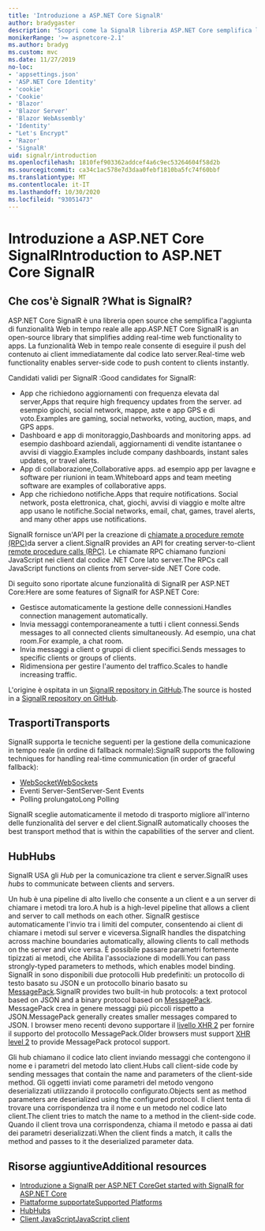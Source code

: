 ```yaml
---
title: 'Introduzione a ASP.NET Core SignalR'
author: bradygaster
description: "Scopri come la SignalR libreria ASP.NET Core semplifica l'aggiunta di funzionalità in tempo reale alle app."
monikerRange: '>= aspnetcore-2.1'
ms.author: bradyg
ms.custom: mvc
ms.date: 11/27/2019
no-loc:
- 'appsettings.json'
- 'ASP.NET Core Identity'
- 'cookie'
- 'Cookie'
- 'Blazor'
- 'Blazor Server'
- 'Blazor WebAssembly'
- 'Identity'
- "Let's Encrypt"
- 'Razor'
- 'SignalR'
uid: signalr/introduction
ms.openlocfilehash: 1810fef903362addcef4a6c9ec53264604f58d2b
ms.sourcegitcommit: ca34c1ac578e7d3daa0febf1810ba5fc74f60bbf
ms.translationtype: MT
ms.contentlocale: it-IT
ms.lasthandoff: 10/30/2020
ms.locfileid: "93051473"
---
```

# <a name="introduction-to-aspnet-core-no-locsignalr"></a><span data-ttu-id="5d42b-103">Introduzione a ASP.NET Core SignalR</span><span class="sxs-lookup"><span data-stu-id="5d42b-103">Introduction to ASP.NET Core SignalR</span></span>

## <a name="what-is-no-locsignalr"></a><span data-ttu-id="5d42b-104">Che cos'è SignalR ?</span><span class="sxs-lookup"><span data-stu-id="5d42b-104">What is SignalR?</span></span>

<span data-ttu-id="5d42b-105">ASP.NET Core SignalR è una libreria open source che semplifica l'aggiunta di funzionalità Web in tempo reale alle app.</span><span class="sxs-lookup"><span data-stu-id="5d42b-105">ASP.NET Core SignalR is an open-source library that simplifies adding real-time web functionality to apps.</span></span> <span data-ttu-id="5d42b-106">La funzionalità Web in tempo reale consente di eseguire il push del contenuto ai client immediatamente dal codice lato server.</span><span class="sxs-lookup"><span data-stu-id="5d42b-106">Real-time web functionality enables server-side code to push content to clients instantly.</span></span>

<span data-ttu-id="5d42b-107">Candidati validi per SignalR :</span><span class="sxs-lookup"><span data-stu-id="5d42b-107">Good candidates for SignalR:</span></span>

* <span data-ttu-id="5d42b-108">App che richiedono aggiornamenti con frequenza elevata dal server,</span><span class="sxs-lookup"><span data-stu-id="5d42b-108">Apps that require high frequency updates from the server.</span></span> <span data-ttu-id="5d42b-109">ad esempio giochi, social network, mappe, aste e app GPS e di voto.</span><span class="sxs-lookup"><span data-stu-id="5d42b-109">Examples are gaming, social networks, voting, auction, maps, and GPS apps.</span></span>
* <span data-ttu-id="5d42b-110">Dashboard e app di monitoraggio,</span><span class="sxs-lookup"><span data-stu-id="5d42b-110">Dashboards and monitoring apps.</span></span> <span data-ttu-id="5d42b-111">ad esempio dashboard aziendali, aggiornamenti di vendite istantanee o avvisi di viaggio.</span><span class="sxs-lookup"><span data-stu-id="5d42b-111">Examples include company dashboards, instant sales updates, or travel alerts.</span></span>
* <span data-ttu-id="5d42b-112">App di collaborazione,</span><span class="sxs-lookup"><span data-stu-id="5d42b-112">Collaborative apps.</span></span> <span data-ttu-id="5d42b-113">ad esempio app per lavagne e software per riunioni in team.</span><span class="sxs-lookup"><span data-stu-id="5d42b-113">Whiteboard apps and team meeting software are examples of collaborative apps.</span></span>
* <span data-ttu-id="5d42b-114">App che richiedono notifiche.</span><span class="sxs-lookup"><span data-stu-id="5d42b-114">Apps that require notifications.</span></span> <span data-ttu-id="5d42b-115">Social network, posta elettronica, chat, giochi, avvisi di viaggio e molte altre app usano le notifiche.</span><span class="sxs-lookup"><span data-stu-id="5d42b-115">Social networks, email, chat, games, travel alerts, and many other apps use notifications.</span></span>

<span data-ttu-id="5d42b-116">SignalR fornisce un'API per la creazione di [chiamate a procedure remote (RPC)](https://wikipedia.org/wiki/Remote_procedure_call)da server a client.</span><span class="sxs-lookup"><span data-stu-id="5d42b-116">SignalR provides an API for creating server-to-client [remote procedure calls (RPC)](https://wikipedia.org/wiki/Remote_procedure_call).</span></span> <span data-ttu-id="5d42b-117">Le chiamate RPC chiamano funzioni JavaScript nei client dal codice .NET Core lato server.</span><span class="sxs-lookup"><span data-stu-id="5d42b-117">The RPCs call JavaScript functions on clients from server-side .NET Core code.</span></span>

<span data-ttu-id="5d42b-118">Di seguito sono riportate alcune funzionalità di SignalR per ASP.NET Core:</span><span class="sxs-lookup"><span data-stu-id="5d42b-118">Here are some features of SignalR for ASP.NET Core:</span></span>

* <span data-ttu-id="5d42b-119">Gestisce automaticamente la gestione delle connessioni.</span><span class="sxs-lookup"><span data-stu-id="5d42b-119">Handles connection management automatically.</span></span>
* <span data-ttu-id="5d42b-120">Invia messaggi contemporaneamente a tutti i client connessi.</span><span class="sxs-lookup"><span data-stu-id="5d42b-120">Sends messages to all connected clients simultaneously.</span></span> <span data-ttu-id="5d42b-121">Ad esempio, una chat room.</span><span class="sxs-lookup"><span data-stu-id="5d42b-121">For example, a chat room.</span></span>
* <span data-ttu-id="5d42b-122">Invia messaggi a client o gruppi di client specifici.</span><span class="sxs-lookup"><span data-stu-id="5d42b-122">Sends messages to specific clients or groups of clients.</span></span>
* <span data-ttu-id="5d42b-123">Ridimensiona per gestire l'aumento del traffico.</span><span class="sxs-lookup"><span data-stu-id="5d42b-123">Scales to handle increasing traffic.</span></span>

<span data-ttu-id="5d42b-124">L'origine è ospitata in un [ SignalR repository in GitHub](https://github.com/dotnet/AspNetCore/tree/master/src/SignalR).</span><span class="sxs-lookup"><span data-stu-id="5d42b-124">The source is hosted in a [SignalR repository on GitHub](https://github.com/dotnet/AspNetCore/tree/master/src/SignalR).</span></span>

## <a name="transports"></a><span data-ttu-id="5d42b-125">Trasporti</span><span class="sxs-lookup"><span data-stu-id="5d42b-125">Transports</span></span>

<span data-ttu-id="5d42b-126">SignalR supporta le tecniche seguenti per la gestione della comunicazione in tempo reale (in ordine di fallback normale):</span><span class="sxs-lookup"><span data-stu-id="5d42b-126">SignalR supports the following techniques for handling real-time communication (in order of graceful fallback):</span></span>

* [<span data-ttu-id="5d42b-127">WebSocket</span><span class="sxs-lookup"><span data-stu-id="5d42b-127">WebSockets</span></span>](https://tools.ietf.org/html/rfc7118)
* <span data-ttu-id="5d42b-128">Eventi Server-Sent</span><span class="sxs-lookup"><span data-stu-id="5d42b-128">Server-Sent Events</span></span>
* <span data-ttu-id="5d42b-129">Polling prolungato</span><span class="sxs-lookup"><span data-stu-id="5d42b-129">Long Polling</span></span>

<span data-ttu-id="5d42b-130">SignalR sceglie automaticamente il metodo di trasporto migliore all'interno delle funzionalità del server e del client.</span><span class="sxs-lookup"><span data-stu-id="5d42b-130">SignalR automatically chooses the best transport method that is within the capabilities of the server and client.</span></span>

## <a name="hubs"></a><span data-ttu-id="5d42b-131">Hub</span><span class="sxs-lookup"><span data-stu-id="5d42b-131">Hubs</span></span>

<span data-ttu-id="5d42b-132">SignalR USA gli *Hub* per la comunicazione tra client e server.</span><span class="sxs-lookup"><span data-stu-id="5d42b-132">SignalR uses *hubs* to communicate between clients and servers.</span></span>

<span data-ttu-id="5d42b-133">Un hub è una pipeline di alto livello che consente a un client e a un server di chiamare i metodi tra loro.</span><span class="sxs-lookup"><span data-stu-id="5d42b-133">A hub is a high-level pipeline that allows a client and server to call methods on each other.</span></span> <span data-ttu-id="5d42b-134">SignalR gestisce automaticamente l'invio tra i limiti del computer, consentendo ai client di chiamare i metodi sul server e viceversa.</span><span class="sxs-lookup"><span data-stu-id="5d42b-134">SignalR handles the dispatching across machine boundaries automatically, allowing clients to call methods on the server and vice versa.</span></span> <span data-ttu-id="5d42b-135">È possibile passare parametri fortemente tipizzati ai metodi, che Abilita l'associazione di modelli.</span><span class="sxs-lookup"><span data-stu-id="5d42b-135">You can pass strongly-typed parameters to methods, which enables model binding.</span></span> <span data-ttu-id="5d42b-136">SignalR in sono disponibili due protocolli Hub predefiniti: un protocollo di testo basato su JSON e un protocollo binario basato su [MessagePack](https://msgpack.org/).</span><span class="sxs-lookup"><span data-stu-id="5d42b-136">SignalR provides two built-in hub protocols: a text protocol based on JSON and a binary protocol based on [MessagePack](https://msgpack.org/).</span></span>  <span data-ttu-id="5d42b-137">MessagePack crea in genere messaggi più piccoli rispetto a JSON.</span><span class="sxs-lookup"><span data-stu-id="5d42b-137">MessagePack generally creates smaller messages compared to JSON.</span></span> <span data-ttu-id="5d42b-138">I browser meno recenti devono supportare il [livello XHR 2](https://caniuse.com/#feat=xhr2) per fornire il supporto del protocollo MessagePack.</span><span class="sxs-lookup"><span data-stu-id="5d42b-138">Older browsers must support [XHR level 2](https://caniuse.com/#feat=xhr2) to provide MessagePack protocol support.</span></span>

<span data-ttu-id="5d42b-139">Gli hub chiamano il codice lato client inviando messaggi che contengono il nome e i parametri del metodo lato client.</span><span class="sxs-lookup"><span data-stu-id="5d42b-139">Hubs call client-side code by sending messages that contain the name and parameters of the client-side method.</span></span> <span data-ttu-id="5d42b-140">Gli oggetti inviati come parametri del metodo vengono deserializzati utilizzando il protocollo configurato.</span><span class="sxs-lookup"><span data-stu-id="5d42b-140">Objects sent as method parameters are deserialized using the configured protocol.</span></span> <span data-ttu-id="5d42b-141">Il client tenta di trovare una corrispondenza tra il nome e un metodo nel codice lato client.</span><span class="sxs-lookup"><span data-stu-id="5d42b-141">The client tries to match the name to a method in the client-side code.</span></span> <span data-ttu-id="5d42b-142">Quando il client trova una corrispondenza, chiama il metodo e passa ai dati dei parametri deserializzati.</span><span class="sxs-lookup"><span data-stu-id="5d42b-142">When the client finds a match, it calls the method and passes to it the deserialized parameter data.</span></span>

## <a name="additional-resources"></a><span data-ttu-id="5d42b-143">Risorse aggiuntive</span><span class="sxs-lookup"><span data-stu-id="5d42b-143">Additional resources</span></span>

* [<span data-ttu-id="5d42b-144">Introduzione a SignalR per ASP.NET Core</span><span class="sxs-lookup"><span data-stu-id="5d42b-144">Get started with SignalR for ASP.NET Core</span></span>](xref:tutorials/signalr)
* [<span data-ttu-id="5d42b-145">Piattaforme supportate</span><span class="sxs-lookup"><span data-stu-id="5d42b-145">Supported Platforms</span></span>](xref:signalr/supported-platforms)
* [<span data-ttu-id="5d42b-146">Hub</span><span class="sxs-lookup"><span data-stu-id="5d42b-146">Hubs</span></span>](xref:signalr/hubs)
* [<span data-ttu-id="5d42b-147">Client JavaScript</span><span class="sxs-lookup"><span data-stu-id="5d42b-147">JavaScript client</span></span>](xref:signalr/javascript-client)
